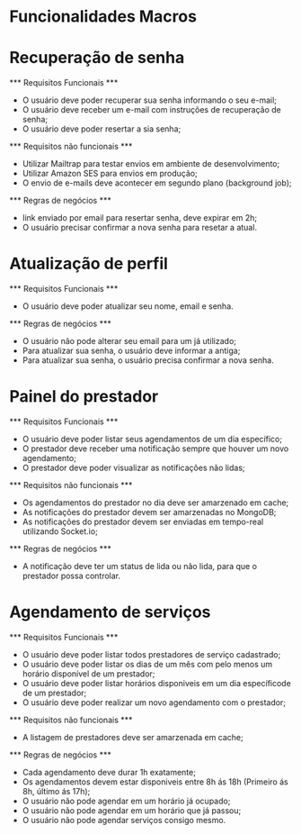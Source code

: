 # Funcionalidades Macros

# Recuperação de senha
*** Requisitos Funcionais ***

- O usuário deve poder recuperar sua senha informando o seu e-mail;
- O usuário deve receber um e-mail com instruções de recuperação de senha;
- O usuário deve poder resertar a sia senha;

*** Requisitos não funcionais ***
- Utilizar Mailtrap para testar envios em ambiente de desenvolvimento;
- Utilizar Amazon SES para envios em produção;
- O envio de e-mails deve acontecer em segundo plano (background job);

*** Regras de negócios ***

- link enviado por email para resertar senha, deve expirar em 2h;
- O usuário precisar confirmar a nova senha para resetar a atual.

# Atualização de perfil

*** Requisitos Funcionais ***

- O usuário deve poder atualizar seu nome, email e senha.

*** Regras de negócios ***
- O usuário não pode alterar seu email para um já utilizado;
- Para atualizar sua senha, o usuário deve informar a antiga;
- Para atualizar sua senha, o usuário precisa confirmar a nova senha.


# Painel do prestador

*** Requisitos Funcionais ***
- O usuário deve poder listar seus agendamentos de um dia específico;
- O prestador deve receber uma notificação sempre que houver um novo agendamento;
- O prestador deve poder visualizar as notificações não lidas;

*** Requisitos não funcionais ***

- Os agendamentos do prestador no dia deve ser amarzenado em cache;
- As notificações do prestador devem ser amarzenadas no MongoDB;
- As notificações do prestador devem ser enviadas em tempo-real utilizando Socket.io;

*** Regras de negócios ***

- A notificação deve ter um status de lida ou não lida, para que o prestador possa controlar.


# Agendamento de serviços

*** Requisitos Funcionais ***

- O usuário deve poder listar todos prestadores de serviço cadastrado;
- O usuário deve poder listar os dias de um mês com pelo menos um horário disponível de um prestador;
- O usuário deve poder listar horários disponiveis em um dia específicode de um prestador;
- O usuário deve poder realizar um novo agendamento com o prestador;

*** Requisitos não funcionais ***
- A listagem de prestadores deve ser amarzenada em cache;

*** Regras de negócios ***

- Cada agendamento deve durar 1h exatamente;
- Os agendamentos devem estar disponiveis entre 8h ás 18h (Primeiro ás 8h, último ás 17h);
- O usuário não pode agendar em um horário já ocupado;
- O usuário não pode agendar em um horário que já passou;
- O usuário não pode agendar serviços consigo mesmo.


